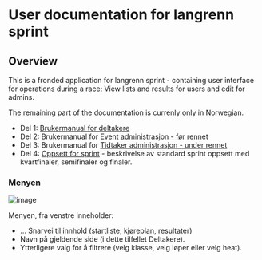 # User documentation for langrenn sprint

## Overview
This is a fronded application for langrenn sprint - containing user interface for operations during a race: View lists and results for users and edit for admins.

The remaining part of the documentation is currenly only in Norwegian.

- Del 1: [Brukermanual for deltakere](contestant.md)
- Del 2: Brukermanual for [Event administrasjon - før rennet](before_race/)
- Del 3: Brukermanual for [Tidtaker administrasjon - under rennet](during_race.md)
- Del 4: [Oppsett for sprint](race_config.md) - beskrivelse av standard sprint oppsett med kvartfinaler, semifinaler og finaler.

### Menyen
![image](https://user-images.githubusercontent.com/56455987/150684640-9da7d4a8-9f81-426f-9e03-52798e0dd6a6.png)

Menyen, fra venstre inneholder: 
- ... Snarvei til innhold (startliste, kjøreplan, resultater)
- Navn på gjeldende side (i dette tilfellet Deltakere).
- Ytterligere valg for å filtrere (velg klasse, velg løper eller velg heat).
